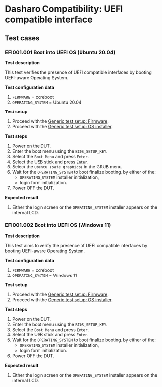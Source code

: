 # Dasharo Compatibility: UEFI compatible interface

## Test cases

### EFI001.001 Boot into UEFI OS (Ubuntu 20.04)

**Test description**

This test verifies the presence of UEFI compatible interfaces by booting
UEFI-aware Operating System.

**Test configuration data**

1. `FIRMWARE` = coreboot
1. `OPERATING_SYSTEM` = Ubuntu 20.04

**Test setup**

1. Proceed with the
   [Generic test setup: Firmware](../generic-test-setup/#firmware).
1. Proceed with the
   [Generic test setup: OS installer](../generic-test-setup/#os-installer).

**Test steps**

1. Power on the DUT.
1. Enter the boot menu using the `BIOS_SETUP_KEY`.
1. Select the `Boot Menu` and press `Enter`.
1. Select the USB stick and press `Enter`.
1. Select the `Ubuntu (safe graphics)` in the GRUB menu.
1. Wait for the `OPERATING_SYSTEM` to boot finalize booting, by either of the:
   - `OPERATING_SYSTEM` installer initialization,
   - login form initialization.
1. Power OFF the DUT.

**Expected result**

1. Either the login screen or the `OPERATING_SYSTEM` installer appears on the
   internal LCD.

### EFI001.002 Boot into UEFI OS (Windows 11)

**Test description**

This test aims to verify the presence of UEFI compatible interfaces by booting
UEFI-aware Operating System.

**Test configuration data**

1. `FIRMWARE` = coreboot
1. `OPERATING_SYSTEM` = Windows 11

**Test setup**

1. Proceed with the
   [Generic test setup: Firmware](../generic-test-setup/#firmware).
1. Proceed with the
   [Generic test setup: OS installer](../generic-test-setup/#os-installer).

**Test steps**

1. Power on the DUT.
1. Enter the boot menu using the `BIOS_SETUP_KEY`.
1. Select the `Boot Menu` and press `Enter`.
1. Select the USB stick and press `Enter`.
1. Wait for the `OPERATING_SYSTEM` to boot finalize booting, by either of the:
   - `OPERATING_SYSTEM` installer initialization,
   - login form initialization.
1. Power OFF the DUT.

**Expected result**

1. Either the login screen or the `OPERATING_SYSTEM` installer appears on the
   internal LCD.
